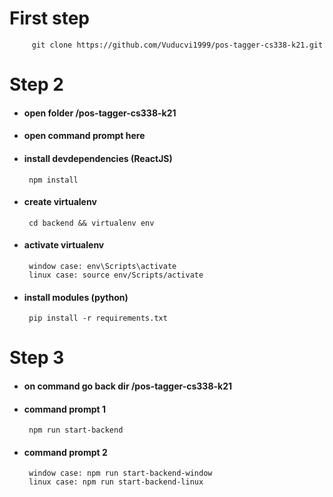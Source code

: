 # First step
         git clone https://github.com/Vuducvi1999/pos-tagger-cs338-k21.git
# Step 2
  - #### open folder /pos-tagger-cs338-k21
  - #### open command prompt here
- #### install devdependencies (ReactJS)
       npm install 
- #### create virtualenv    
       cd backend && virtualenv env
- #### activate virtualenv
       window case: env\Scripts\activate
       linux case: source env/Scripts/activate
- #### install modules (python)
       pip install -r requirements.txt

# Step 3
- #### on command go back  dir /pos-tagger-cs338-k21 
- #### command prompt 1
       npm run start-backend
- #### command prompt 2
       window case: npm run start-backend-window
       linux case: npm run start-backend-linux
